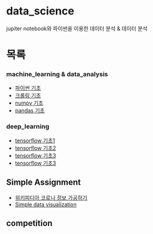 # data_science
jupiter notebook와 파이썬을 이용한 데이터 분석 &amp; 데이터 분석

# 목록

### machine_learning & data_analysis
- [파이썬 기초](https://github.com/haseungwon/data_science/blob/master/Python%20Programming%20%EA%B8%B0%EC%B4%88.ipynb)
- [크롤링 기초](https://github.com/haseungwon/data_science/blob/master/%EB%8D%B0%EC%9D%B4%ED%84%B0%20%EC%88%98%EC%A7%91%EC%9D%84%20%EC%9C%84%ED%95%9C%20Python%20(Crawling).ipynb)
- [numpy 기초](https://github.com/haseungwon/data_science/blob/master/%EB%8D%B0%EC%9D%B4%ED%84%B0%20%EC%B2%98%EB%A6%AC%EB%A5%BC%20%EC%9C%84%ED%95%9C%20%ED%8C%8C%EC%9D%B4%EC%8D%AC%20Numpy.ipynb)
- [pandas 기초](https://github.com/haseungwon/data_science/blob/master/%EB%8D%B0%EC%9D%B4%ED%84%B0%20%EB%B6%84%EC%84%9D%EC%9D%84%20%EC%9C%84%ED%95%9C%20%ED%8C%8C%EC%9D%B4%EC%8D%AC%20-%20%20Pandas.ipynb)
  
### deep_learning  
- [tensorflow 기초1](https://github.com/haseungwon/data_science/blob/master/tensorflow%EA%B8%B0%EC%B4%881.ipynb)
- [tensorflow 기초2](https://github.com/haseungwon/data_science/blob/master/tensorflow%EA%B8%B0%EC%B4%882.ipynb)
- [tensorflow 기초3](https://github.com/haseungwon/data_science/blob/master/tensorflow%EA%B8%B0%EC%B4%883.ipynb)
- [tensorflow 기초3](https://github.com/haseungwon/data_science/blob/master/tensorflow%EA%B8%B0%EC%B4%884.ipynb)

## Simple Assignment

- [위키피디아 코로나 정보 가공하기](https://github.com/haseungwon/data_science/blob/master/Basic%20Data%20Processing%20for%20Data%20Visualization.ipynb)
- [Simple data visualization](https://github.com/haseungwon/data_science/blob/master/Basic%20Data%20Processing%20for%20Data%20Visualization.ipynb)

## competition
